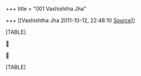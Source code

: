 +++
title = "001 Vashishtha Jha"

+++
[[Vashishtha Jha	2011-10-12, 22:48:10 [Source](https://groups.google.com/g/bvparishat/c/ssKWQXDWdPc)]]



[TABLE]





[TABLE]

